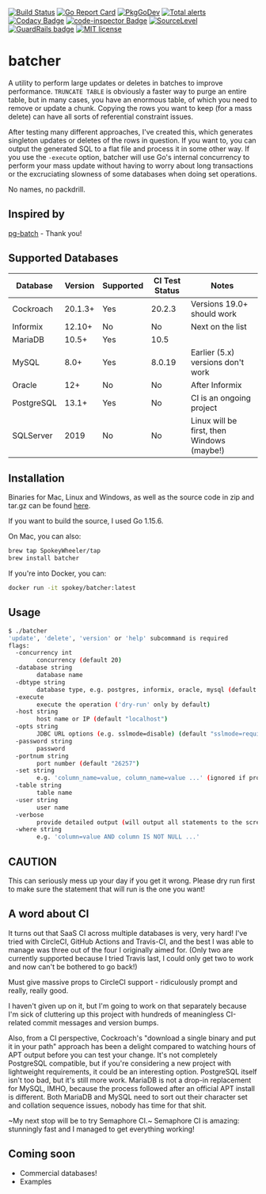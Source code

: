 [![Build Status](https://spokeywheeler.semaphoreci.com/badges/batcher/branches/main.svg?style=shields)](https://spokeywheeler.semaphoreci.com/projects/batcher)  [![Go Report Card](https://goreportcard.com/badge/github.com/SpokeyWheeler/batcher)](https://goreportcard.com/report/github.com/SpokeyWheeler/batcher)  [![PkgGoDev](https://pkg.go.dev/badge/github.com/SpokeyWheeler/batcher)](https://pkg.go.dev/github.com/SpokeyWheeler/batcher)  [![Total alerts](https://img.shields.io/lgtm/alerts/g/SpokeyWheeler/batcher.svg?logo=lgtm&logoWidth=18)](https://lgtm.com/projects/g/SpokeyWheeler/batcher/alerts/)  [![Codacy Badge](https://app.codacy.com/project/badge/Grade/132d19460c42416bb371f98bb0c94fc6)](https://www.codacy.com/gh/SpokeyWheeler/batcher/dashboard?utm_source=github.com&amp;utm_medium=referral&amp;utm_content=SpokeyWheeler/batcher&amp;utm_campaign=Badge_Grade)  [![code-inspector Badge](https://www.code-inspector.com/project/17296/score/svg)](https://www.code-inspector.com/project/17296/score/svg)  [![SourceLevel](https://app.sourcelevel.io/github/SpokeyWheeler/-/batcher.svg)](https://app.sourcelevel.io/github/SpokeyWheeler/-/batcher)  [![GuardRails badge](https://api.guardrails.io/v2/badges/SpokeyWheeler/batcher.svg?token=d09c361974cb1acab7d58f925c6a7dd6f9fc6c05dfd43904043a06f382cdc4d7&provider=github)](https://dashboard.guardrails.io/gh/SpokeyWheeler/52652)  [![MIT license](https://img.shields.io/badge/License-MIT-blue.svg)](https://lbesson.mit-license.org/)

# batcher

A utility to perform large updates or deletes in batches to improve performance. `TRUNCATE TABLE` is obviously a faster way to purge an entire table, but in many cases, you have an enormous table, of which you need to remove or update a chunk. Copying the rows you want to keep (for a mass delete) can have all sorts of referential constraint issues.

After testing many different approaches, I've created this, which generates singleton updates or deletes of the rows in question. If you want to, you can output the generated SQL to a flat file and process it in some other way. If you use the `-execute` option, batcher will use Go's internal concurrency to perform your mass update without having to worry about long transactions or the excruciating slowness of some databases when doing set operations.

No names, no packdrill.

## Inspired by

[pg-batch](https://github.com/gabfl/pg-batch) - Thank you!

## Supported Databases

| Database | Version | Supported | CI Test Status | Notes |
| -------- | ------- | --------- | -------------- | ----- |
| Cockroach | 20.1.3+ | Yes | 20.2.3  | Versions 19.0+ should work |
| Informix | 12.10+ | No | No | Next on the list |
| MariaDB | 10.5+ | Yes | 10.5 | |
| MySQL | 8.0+ | Yes | 8.0.19 | Earlier (5.x) versions don't work |
| Oracle | 12+ | No | No | After Informix |
| PostgreSQL | 13.1+ | Yes | No | CI is an ongoing project |
| SQLServer | 2019 | No | No | Linux will be first, then Windows (maybe!) |

## Installation

Binaries for Mac, Linux and Windows, as well as the source code in zip and tar.gz  can be found [here](https://github.com/SpokeyWheeler/batcher/releases/latest).

If you want to build the source, I used Go 1.15.6.

On Mac, you can also:
```bash
brew tap SpokeyWheeler/tap
brew install batcher
```

If you're into Docker, you can:
```bash
docker run -it spokey/batcher:latest
```

## Usage

```bash
$ ./batcher
'update', 'delete', 'version' or 'help' subcommand is required
flags:
  -concurrency int
    	concurrency (default 20)
  -database string
    	database name
  -dbtype string
    	database type, e.g. postgres, informix, oracle, mysql (default "postgres")
  -execute
    	execute the operation ('dry-run' only by default)
  -host string
    	host name or IP (default "localhost")
  -opts string
    	JDBC URL options (e.g. sslmode=disable) (default "sslmode=require")
  -password string
    	password
  -portnum string
    	port number (default "26257")
  -set string
    	e.g. 'column_name=value, column_name=value ...' (ignored if provided with delete subcommand)
  -table string
    	table name
  -user string
    	user name
  -verbose
    	provide detailed output (will output all statements to the screen)
  -where string
    	e.g. 'column=value AND column IS NOT NULL ...'
```

## CAUTION

This can seriously mess up your day if you get it wrong. Please dry run first to make sure the statement that will run is the one you want!

## A word about CI

It turns out that SaaS CI across multiple databases is very, very hard! I've tried with CircleCI, GitHub Actions and Travis-CI, and the best I was able to manage was three out of the four I originally aimed for. (Only two are currently supported because I tried Travis last, I could only get two to work and now can't be bothered to go back!)

Must give massive props to CircleCI support - ridiculously prompt and really, really good.

I haven't given up on it, but I'm going to work on that separately because I'm sick of cluttering up this project with hundreds of meaningless CI-related commit messages and version bumps.

Also, from a CI perspective, Cockroach's "download a single binary and put it in your path" approach has been a delight compared to watching hours of APT output before you can test your change. It's not completely PostgreSQL compatible, but if you're considering a new project with lightweight requirements, it could be an interesting option. PostgreSQL itself isn't too bad, but it's still more work. MariaDB is not a drop-in replacement for MySQL, IMHO, because the process followed after an official APT install is different. Both MariaDB and MySQL need to sort out their character set and collation sequence issues, nobody has time for that shit.

~My next stop will be to try Semaphore CI.~
Semaphore CI is amazing: stunningly fast and I managed to get everything working!

## Coming soon

  - Commercial databases!
  - Examples
